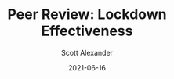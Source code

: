 ---
layout: podcast
title: "Peer Review: Lockdown Effectiveness"
author: Scott Alexander
description: https://astralcodexten.substack.com/p/peer-review-lockdown-effectiveness
date: 2021-06-16
length: 40535
duration: 10
guid: peer-review-lockdown-effectiveness
---